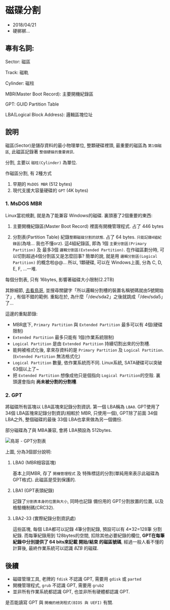 # 磁碟分割
- 2018/04/21
- 硬梆梆...


## 專有名詞: 

Sector: 磁區

Track: 磁軌

Cylinder: 磁柱

MBR(Master Boot Record): 主要開機紀錄區

GPT: GUID Partition Table

LBA(Logical Block Address): 邏輯區塊位址


## 說明

磁區(Sector)是儲存資料的最小物理單位, 整顆硬碟裡頭, 最重要的磁區為 `第1個磁區`, 此磁區記錄著 `整個硬碟的重要資訊`.

分割, 主要以 `磁柱(Cylinder)` 為單位.

作磁區分割, 有 2種方式
1. 早期的 `MsDOS MBR` (512 bytes)
2. 現代支援大容量硬碟的 `GPT` (4K bytes)

### 1. MsDOS MBR
Linux當初規劃, 就是為了能兼容 Windows的磁碟. 裏頭塞了2個重要的東西:

1. 主要開機紀錄區(Master Boot Record)
    裡面有開機管理程式. 占了 446 bytes

2. 分割表(Partition Table)
    紀錄`整顆磁碟分割的狀態`. 占了 64 bytes. `只能記錄4組紀錄區`(為啥... 我也不懂orz). 這4組紀錄區, 即為 1個 `主要分割區(Primary Partition)` 及 最多3個 `邏輯分割區(Extended Partition)`. 在作磁區劃分時, 可以切割超過4個分割區又是怎麼回事? 簡單的說, 就是用 `邏輯分割區(Logical Partition)` 的概念啦@@... 所以, 1顆硬碟, 可以在 Windows上面, 分為 C, D, E, F, ...一堆. 

每個分割表, 只有 16bytes, 影響著磁碟大小限制(2.2TB)

其餘細節, [去看鳥哥](http://linux.vbird.org/linux_basic/0130designlinux.php#partition_table), 並搜尋關鍵字「所以邏輯分割槽的裝置名稱號碼就由5號開始了」, 有個不錯的範例. 重點在於, 為什麼「/dev/sda2」之後就跳成「/dev/sda5」了...

這邊的重點節錄:
- MBR底下, `Primary Partition` 與 `Extended Partition` 最多可以有 4個(硬碟限制)
- `Extended Partition` 最多只能有 1個(作業系統限制)
- `Logical Partition` 是由 `Extended Partition` 持續切割出來的分割槽.
- 能夠被格式化後, 拿來存資料的是 `Primary Partition` 及 `Logical Partition`. (`Extended Partition` 無法格式化)
- `Logical Partition` 數量, 依作業系統而不同. Linux系統, SATA硬碟可以突破 63個以上了~
- 把 `Extended Partition` 想像成他只是個指向 `Logical Partition`的空殼. 裏頭還會指向 **尚未被分割的分割槽**.


### 2. GPT
將磁碟所有區塊以 LBA區塊來記錄分割資訊. 第一個 LBA稱為 `LBA0`. GPT使用了 34個 LBA區塊來記錄分割資訊(相較於 MBR, 只使用一個), GPT除了前面 34個 LBA之外, 整個磁碟的最後 33個 LBA也拿來做為另一個備份. 

部分磁碟為了與 MBA兼容, 會將 LBA預設為 512bytes.

![鳥哥 - GPT分割表](http://linux.vbird.org/linux_basic/0130designlinux/gpt_partition_1.jpg)

上圖, 分為3個部分說明:

1. LBA0 (MBR相容區塊)

    基本上同MBR, 存了 `開機管理程式` 及 特殊標誌的分割(單純用來表示此磁碟為 GPT格式).
    此磁區是受到保護的.

2. LBA1 (GPT表頭紀錄)
    
    記錄了`分割表本身的位置與大小`, 同時也記錄 備份用的 GPT分割放置的位置, 以及 檢驗機制碼(CRC32).

3. LBA2-33 (實際紀錄分割資訊處)

    這些區塊, 每個 LBA都可以記錄 4筆分割紀錄, 預設可以有 4*32=128筆 分割紀錄. 而每筆紀錄用到 128bytes的空間, 扣除其他必要紀錄的欄位, **GPT在每筆紀錄中分別提供了 64 bits來記載 開始/結束 的磁區號碼**, 經過一般人看不懂的計算後, 最終作業系統可以認識 *8ZB* 的磁碟.


## 後續

- 磁碟管理工具, 老牌的 `fdisk` 不認識 GPT, 需要用 `gdisk` 或 `parted`
- 開機管理程式, `grub` 不認識 GPT, 需要用 `grub2`
- 並非所有作業系統都認識 GPT, 也並非所有硬體都認識 GPT.

是否能讀寫 GPT 與 `開機的檢測程式(BIOS 與 UEFI)` 有關.
